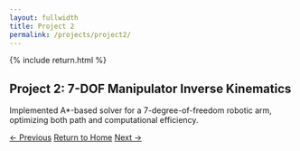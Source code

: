 ```yaml
---
layout: fullwidth
title: Project 2
permalink: /projects/project2/
---
```


{% include return.html %}

<section class="project-details">
  <h1>Project 2: 7-DOF Manipulator Inverse Kinematics</h1>
  <p>
    Implemented A*-based solver for a 7-degree-of-freedom robotic arm,
    optimizing both path and computational efficiency.
  </p>
</section>

<footer class="page-return-footer">
  <a href="/projects/project1" class="return-btn">← Previous</a>
  <a href="/"                 class="return-btn">Return to Home</a>
  <a href="/projects/project3" class="return-btn">Next →</a>
</footer>
